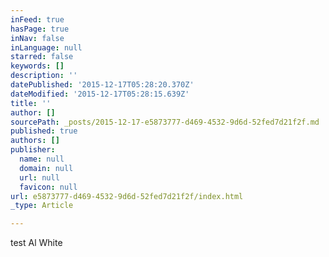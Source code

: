 ```yaml
---
inFeed: true
hasPage: true
inNav: false
inLanguage: null
starred: false
keywords: []
description: ''
datePublished: '2015-12-17T05:28:20.370Z'
dateModified: '2015-12-17T05:28:15.639Z'
title: ''
author: []
sourcePath: _posts/2015-12-17-e5873777-d469-4532-9d6d-52fed7d21f2f.md
published: true
authors: []
publisher:
  name: null
  domain: null
  url: null
  favicon: null
url: e5873777-d469-4532-9d6d-52fed7d21f2f/index.html
_type: Article

---
```

test Al White